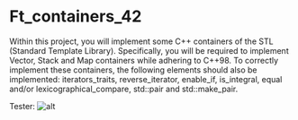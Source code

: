 # Ft_containers_42

Within this project, you will implement some C++ containers of the STL (Standard Template Library). Specifically, you will be required to implement Vector, Stack and Map containers while adhering to C++98.
To correctly implement these containers, the following elements should also be implemented: iterators_traits, reverse_iterator, enable_if, is_integral, equal and/or lexicographical_compare, std::pair and std::make_pair.

Tester: ![alt](https://github.com/mli42/containers_test)
